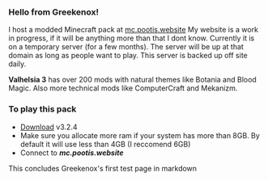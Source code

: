 

### Hello from Greekenox!
I host a modded Minecraft pack at [mc.pootis.website](http://mc.pootis.website)
My website is a work in progress, if it will be anything more than that I dont know. Currently it is on a temporary server (for a few months). The server will be up at that domain as long as people want to play. This server is backed up off site daily.

**Valhelsia 3** has over 200 mods with natural themes like Botania and Blood Magic. Also more technical mods like ComputerCraft and Mekanizm.


### To play this pack
- [Download](https://www.curseforge.com/minecraft/modpacks/valhelsia-3) v3.2.4
- Make sure you allocate more ram if your system has more than 8GB. By default it will use less than 4GB (I reccomend 6GB)
- Connect to ***mc.pootis.website***

This concludes Greekenox's first test page in markdown
